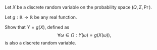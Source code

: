 Let $X$ be a discrete random variable on the probability space $\left({\Omega, \Sigma, \Pr}\right)$.

Let $g: \mathbb{R} \to \mathbb{R}$ be any real function.

Show that $Y = g (X)$, defined as
$$\forall \omega \in \Omega: Y \left(\omega\right) = g (X \left(\omega\right)),$$
is also a discrete random variable.
